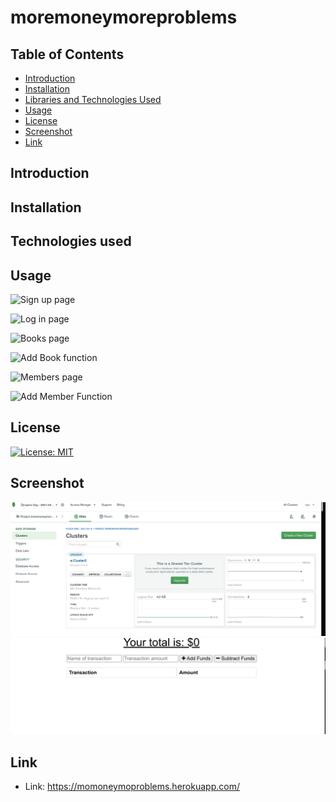 # moremoneymoreproblems


## Table of Contents

* [Introduction](#Introduction)
* [Installation](#Installation)
* [Libraries and Technologies Used](#Libraries)
* [Usage](#Usage)
* [License](#License)
* [Screenshot](#Screenshot)
* [Link](#Link)

## Introduction

## Installation

## Technologies used 

## Usage

![Sign up page](./pictures/SignUp.png)

![Log in page](./pictures/Login.png)

![Books page](./pictures/BooksPage1.png)

![Add Book function](./pictures/AddBook.png)

![Members page](./pictures/MembersPage1.png)

![Add Member Function](./pictures/AddMember.png)

## License

[![License: MIT](https://img.shields.io/badge/License-MIT-yellow.svg)](https://opensource.org/licenses/MIT)

## Screenshot

![image](./pics/cluster.png)
![image](./pics/dashboard.png)

## Link

* Link: https://momoneymoproblems.herokuapp.com/
